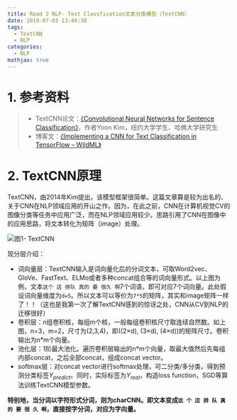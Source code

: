 ```yaml
---
title: Road 2 NLP- Text Classfication文本分类模型（TextCNN）
date: 2019-07-03 13:44:38
tags:
  - TextCNN
  - NLP
categories:
  - NLP
mathjax: true
---
```


# 1. 参考资料

>* TextCNN论文：[《Convolutional Neural Networks for Sentence Classification》](https://github.com/Eajack/NLP-Papers/blob/master/Text%20Classification%E6%96%87%E6%9C%AC%E5%88%86%E7%B1%BB%E6%A8%A1%E5%9E%8B/TextCNN%20%26%20CharCNN/Convolutional%20Neural%20Networks%20for%20Sentence%20Classification.pdf)，作者Yoon Kim，纽约大学学生、哈佛大学研究生
>* 博客文：[《Implementing a CNN for Text Classification in TensorFlow – WildML》](http://www.wildml.com/2015/12/implementing-a-cnn-for-text-classification-in-tensorflow/)

# 2. TextCNN原理

TextCNN，由2014年Kim提出，该模型框架很简单。这篇文章算是较为出名的、关于CNN在NLP领域应用的开山之作。因为，在此之前，CNN在计算机视觉CV的图像分类等任务中应用广泛，而在NLP领域应用较少。思路引用了CNN在图像中的应用思路，将文本转化为矩阵（image）处理。

![图1- TextCNN](https://raw.githubusercontent.com/Eajack/NLP-Papers/master/Text%20Classification%E6%96%87%E6%9C%AC%E5%88%86%E7%B1%BB%E6%A8%A1%E5%9E%8B/TextCNN%20%26%20CharCNN/%E5%9B%BE1.png)

现分层介绍：

* 词向量层：TextCNN输入是词向量化后的分词文本，可取Word2vec、GloVe、FastText、ELMo或者多种concat组合等的词向量形式。以上图为例，文本`这个 店 排队 真的 要 很久 啊`7个词语，即可对应7个词向量。此处假设词向量维度为`d=5`。所以文本可以等价为`7*5`的矩阵，其实和image矩阵一样了！！（这也是我第一次了解TextCNN感到的惊讶之处，CNN从CV到NLP的迁移很好）
* 卷积层：n组卷积核，每组m个核，一般每组卷积核尺寸取连续自然数。如上图，n=3，m=2，尺寸为(2,3,4)，即((2×d), (3×d), (4×d))的矩阵尺寸。卷积输出为n*m个向量。
* 池化层：1阶最大池化。遍历卷积层输出的n*m个向量，取最大值然后先每组内部concat，之后全部concat，组成concat vector。
* softmax层：对concat vector进行softmax处理，可二分类/多分类，得到预测分类标签$Y_{predict}$。同时，实际标签为$Y_{real}$，构造loss function，SGD等算法训练TextCNN模型参数。

**特别地，当分词以字符形式分词，则为charCNN。即文本变成`这 个 店 排 队 真 的 要 很 久 啊`，直接按字分词，对应为字向量。**